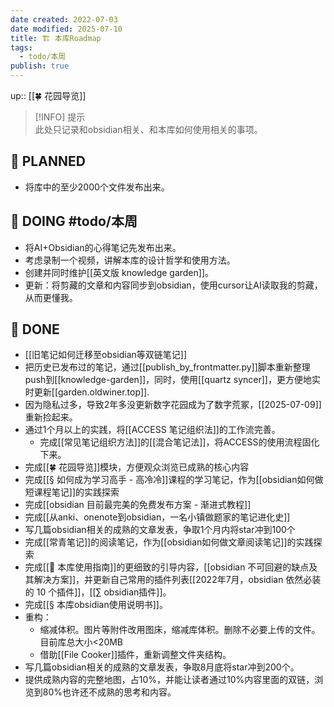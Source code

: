 ```yaml
---
date created: 2022-07-03
date modified: 2025-07-10
title: 🏗 本库Roadmap
tags:
  - todo/本周
publish: true
---
```


up:: [[🍀 花园导览]]

>[!INFO] 提示  
> 此处只记录和obsidian相关、和本库如何使用相关的事项。

## 🤔 PLANNED

- 将库中的至少2000个文件发布出来。

## 🏹 DOING #todo/本周

- 将AI+Obsidian的心得笔记先发布出来。
- 考虑录制一个视频，讲解本库的设计哲学和使用方法。
- 创建并同时维护[[英文版 knowledge garden]]。
- 更新：将剪藏的文章和内容同步到obsidian，使用cursor让AI读取我的剪藏，从而更懂我。

## 🎉 DONE

- [[旧笔记如何迁移至obsidian等双链笔记]]
- 把历史已发布过的笔记，通过[[publish_by_frontmatter.py]]脚本重新整理push到[[knowledge-garden]]，同时，使用[[quartz syncer]]，更方便地实时更新[[garden.oldwiner.top]].
- 因为隐私过多，导致2年多没更新数字花园成为了数字荒冢，[[2025-07-09]]重新捡起来。
- 通过1个月以上的实践，将[[ACCESS 笔记组织法]]的工作流完善。
	- 完成[[常见笔记组织方法]]的[[混合笔记法]]，将ACCESS的使用流程固化下来。
- 完成[[🍀 花园导览]]模块，方便观众浏览已成熟的核心内容
- 完成[[§ 如何成为学习高手 - 高冷冷]]课程的学习笔记，作为[[obsidian如何做短课程笔记]]的实践探索
- 完成[[obsidian 目前最完美的免费发布方案 - 渐进式教程]]
- 完成[[从anki、onenote到obsidian，一名小镇做题家的笔记进化史]]
- 写几篇obsidian相关的成熟的文章发表，争取1个月内将star冲到100个
- 完成[[常青笔记]]的阅读笔记，作为[[obsidian如何做文章阅读笔记]]的实践探索
- 完成[[🧰 本库使用指南]]的更细致的引导内容，[[obsidian 不可回避的缺点及其解决方案]]，并更新自己常用的插件列表[[2022年7月，obsidian 依然必装的 10 个插件]]，[[∑ obsidian插件]]。
- 完成[[§ 本库obsidian使用说明书]]。
- 重构：
	- 缩减体积。图片等附件改用图床，缩减库体积。删除不必要上传的文件。目前库总大小<20MB
	- 借助[[File Cooker]]插件，重新调整文件夹结构。
- 写几篇obsidian相关的成熟的文章发表，争取8月底将star冲到200个。
- 提供成熟内容的完整地图，占10%，并能让读者通过10%内容里面的双链，浏览到80%也许还不成熟的思考和内容。
